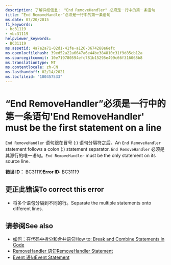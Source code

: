 ```yaml
---
description: 了解详细信息： "End RemoveHandler" 必须是一行中的第一条语句
title: “End RemoveHandler”必须是一行中的第一条语句
ms.date: 07/20/2015
f1_keywords:
- bc31119
- vbc31119
helpviewer_keywords:
- BC31119
ms.assetid: 4a7e2a71-02d1-41fe-a126-3674288e6efc
ms.openlocfilehash: 39ed52a22a6647a6e44be384810c31f9d85cb12a
ms.sourcegitcommit: 10e719780594efc781b15295e499c66f316068b8
ms.translationtype: MT
ms.contentlocale: zh-CN
ms.lasthandoff: 02/14/2021
ms.locfileid: "100457533"
---
```

# <a name="end-removehandler-must-be-the-first-statement-on-a-line"></a><span data-ttu-id="2d9d3-103">“End RemoveHandler”必须是一行中的第一条语句</span><span class="sxs-lookup"><span data-stu-id="2d9d3-103">'End RemoveHandler' must be the first statement on a line</span></span>

<span data-ttu-id="2d9d3-104">`End RemoveHandler` 语句跟在冒号 (:) 语句分隔符之后。</span><span class="sxs-lookup"><span data-stu-id="2d9d3-104">An `End RemoveHandler` statement follows a colon (:) statement separator.</span></span> <span data-ttu-id="2d9d3-105">`End RemoveHandler` 必须是其源行的唯一语句。</span><span class="sxs-lookup"><span data-stu-id="2d9d3-105">`End RemoveHandler` must be the only statement on its source line.</span></span>  
  
 <span data-ttu-id="2d9d3-106">**错误 ID：** BC31119</span><span class="sxs-lookup"><span data-stu-id="2d9d3-106">**Error ID:** BC31119</span></span>  
  
## <a name="to-correct-this-error"></a><span data-ttu-id="2d9d3-107">更正此错误</span><span class="sxs-lookup"><span data-stu-id="2d9d3-107">To correct this error</span></span>  
  
- <span data-ttu-id="2d9d3-108">将多个语句分隔到不同的行。</span><span class="sxs-lookup"><span data-stu-id="2d9d3-108">Separate the multiple statements onto different lines.</span></span>  
  
## <a name="see-also"></a><span data-ttu-id="2d9d3-109">请参阅</span><span class="sxs-lookup"><span data-stu-id="2d9d3-109">See also</span></span>

- [<span data-ttu-id="2d9d3-110">如何：在代码中拆分和合并语句</span><span class="sxs-lookup"><span data-stu-id="2d9d3-110">How to: Break and Combine Statements in Code</span></span>](../programming-guide/program-structure/how-to-break-and-combine-statements-in-code.md)
- [<span data-ttu-id="2d9d3-111">RemoveHandler 语句</span><span class="sxs-lookup"><span data-stu-id="2d9d3-111">RemoveHandler Statement</span></span>](../language-reference/statements/removehandler-statement.md)
- [<span data-ttu-id="2d9d3-112">Event 语句</span><span class="sxs-lookup"><span data-stu-id="2d9d3-112">Event Statement</span></span>](../language-reference/statements/event-statement.md)
